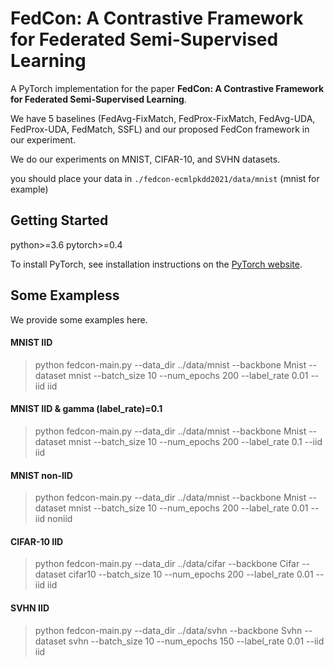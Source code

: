 # FedCon: A Contrastive Framework for Federated Semi-Supervised Learning
A PyTorch implementation for the paper **FedCon: A Contrastive Framework for Federated Semi-Supervised Learning**.

We have 5 baselines (FedAvg-FixMatch, FedProx-FixMatch, FedAvg-UDA, FedProx-UDA, FedMatch, SSFL) and our proposed FedCon framework in our experiment.

We do our experiments on MNIST, CIFAR-10, and SVHN datasets.

you should place your data in `./fedcon-ecmlpkdd2021/data/mnist` (mnist for example)





## Getting Started

python>=3.6
pytorch>=0.4

To install PyTorch, see installation instructions on the [PyTorch website](https://pytorch.org/get-started/locally).



## Some Exampless

We provide some examples here.



#### MNIST IID

> python fedcon-main.py --data_dir ../data/mnist --backbone Mnist --dataset mnist --batch_size 10 --num_epochs 200 --label_rate 0.01 --iid iid

#### MNIST IID & gamma (label_rate)=0.1

> python fedcon-main.py --data_dir ../data/mnist --backbone Mnist --dataset mnist --batch_size 10 --num_epochs 200 --label_rate 0.1 --iid iid

#### MNIST non-IID

> python fedcon-main.py --data_dir ../data/mnist --backbone Mnist --dataset mnist --batch_size 10 --num_epochs 200 --label_rate 0.01 --iid noniid

#### CIFAR-10 IID

> python fedcon-main.py --data_dir ../data/cifar --backbone Cifar --dataset cifar10 --batch_size 10 --num_epochs 200 --label_rate 0.01 --iid iid

#### SVHN IID

> python fedcon-main.py --data_dir ../data/svhn --backbone Svhn --dataset svhn --batch_size 10 --num_epochs 150 --label_rate 0.01 --iid iid



